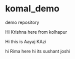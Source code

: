 # komal_demo
demo repository

Hi Krishna here from kolhapur

Hi this is Aayaj KAzi

hi Rima here
hi its sushant joshi
